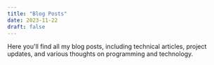 ```yaml
---
title: "Blog Posts"
date: 2023-11-22
draft: false
---
```


Here you'll find all my blog posts, including technical articles, project updates, and various thoughts on programming and technology.
